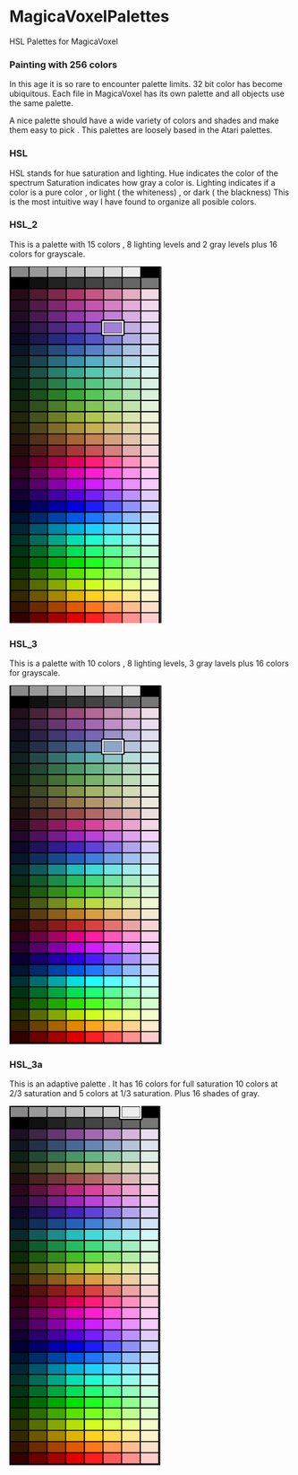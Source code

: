 # MagicaVoxelPalettes
HSL Palettes for MagicaVoxel

### Painting with 256 colors

In this age it is so rare to encounter palette limits. 32 bit color has become ubiquitous. 
Each file in MagicaVoxel has its own palette and all objects use the same palette. 

A nice palette should have a wide variety of colors and shades and make them easy to pick . 
This palettes are loosely based in the Atari palettes. 

### HSL 
HSL stands for hue saturation and lighting. 
Hue indicates the color of the spectrum
Saturation indicates how gray a color is. 
Lighting indicates if a color is a pure color , or light ( the whiteness) , or dark ( the blackness) 
This is the most intuitive way I have found to organize all posible colors. 

### HSL_2 
This is a palette with 15 colors , 8 lighting levels and 2 gray levels plus 16 colors for grayscale. 

![alt text](https://github.com/CultureCitizen/MagicaVoxelPalettes/blob/main/render/hsl_2_swatch.png)

### HSL_3
This is a palette with 10 colors , 8 lighting levels, 3 gray lavels plus 16 colors for grayscale. 

![alt text](https://github.com/CultureCitizen/MagicaVoxelPalettes/blob/main/render/hsl_3_swatch.png)

### HSL_3a
This is an adaptive palette . 
It has 16 colors for full saturation 
10 colors at 2/3 saturation  and
5 colors at 1/3 saturation. 
Plus 16 shades of gray. 

![alt text](https://github.com/CultureCitizen/MagicaVoxelPalettes/blob/main/render/hsl_3a_swatch.png)

